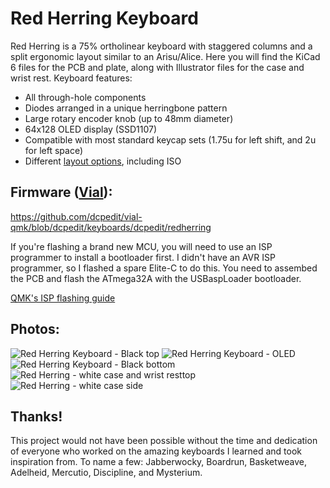 # Red Herring Keyboard

Red Herring is a 75% ortholinear keyboard with staggered columns and a split ergonomic layout similar to an Arisu/Alice.  Here you will find the KiCad 6 files for the PCB and plate, along with Illustrator files for the case and wrist rest. Keyboard features:
- All through-hole components
- Diodes arranged in a unique herringbone pattern
- Large rotary encoder knob (up to 48mm diameter)
- 64x128 OLED display (SSD1107)
- Compatible with most standard keycap sets (1.75u for left shift, and 2u for left space)
- Different [layout options](http://www.keyboard-layout-editor.com/#/gists/cf2afd92ae2ac742f6cb94146715b537), including ISO

## Firmware ([Vial](https://get.vial.today/)):

https://github.com/dcpedit/vial-qmk/blob/dcpedit/keyboards/dcpedit/redherring

If you're flashing a brand new MCU, you will need to use an ISP programmer to install a bootloader first. I didn't have an AVR ISP programmer, so I flashed a spare Elite-C to do this.  You need to assembed the PCB and flash the ATmega32A with the USBaspLoader bootloader.

[QMK's ISP flashing guide](https://github.com/qmk/qmk_firmware/blob/master/docs/isp_flashing_guide.md)


## Photos:
![Red Herring Keyboard - Black top](https://user-images.githubusercontent.com/800930/158265769-0780c26f-19fc-43e6-8f18-dc18801a05b9.jpg)
![Red Herring Keyboard - OLED](https://user-images.githubusercontent.com/800930/158265796-0049029c-a28b-4969-a473-041e2fd8fc41.jpg)
![Red Herring Keyboard - Black bottom](https://user-images.githubusercontent.com/800930/158265809-506c2c17-90a2-461c-805a-edcc67ee4858.jpg)
![Red Herring - white case and wrist resttop](https://user-images.githubusercontent.com/800930/158265839-f2421fac-abe0-415c-9541-d5451b20d82e.jpg)
![Red Herring - white case side](https://user-images.githubusercontent.com/800930/158265849-ca704bb8-14d1-48b8-b6d9-3dff6fe22589.jpg)

## Thanks!
This project would not have been possible without the time and dedication of everyone who worked on the amazing keyboards I learned and took inspiration from.  To name a few: Jabberwocky, Boardrun, Basketweave, Adelheid, Mercutio, Discipline, and Mysterium.
